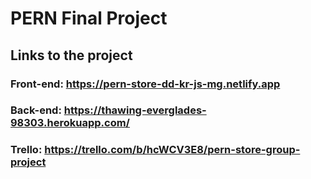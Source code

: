 # PERN Final Project

## Links to the project

### Front-end: https://pern-store-dd-kr-js-mg.netlify.app

### Back-end: https://thawing-everglades-98303.herokuapp.com/

### Trello: https://trello.com/b/hcWCV3E8/pern-store-group-project
